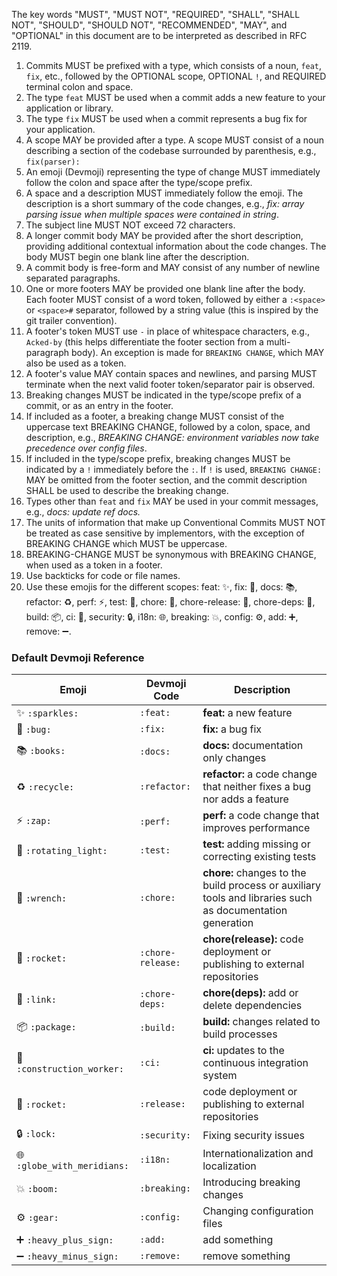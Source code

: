 The key words "MUST", "MUST NOT", "REQUIRED", "SHALL", "SHALL NOT", "SHOULD", "SHOULD NOT", "RECOMMENDED", "MAY", and "OPTIONAL" in this document are to be interpreted as described in RFC 2119.

1. Commits MUST be prefixed with a type, which consists of a noun, `feat`, `fix`, etc., followed
   by the OPTIONAL scope, OPTIONAL `!`, and REQUIRED terminal colon and space.
1. The type `feat` MUST be used when a commit adds a new feature to your application or library.
1. The type `fix` MUST be used when a commit represents a bug fix for your application.
1. A scope MAY be provided after a type. A scope MUST consist of a noun describing a
   section of the codebase surrounded by parenthesis, e.g., `fix(parser):`
1. An emoji (Devmoji) representing the type of change MUST immediately follow the colon and space after the type/scope prefix.
1. A space and a description MUST immediately follow the emoji.
   The description is a short summary of the code changes, e.g., _fix: array parsing issue when multiple spaces were contained in string_.
1. The subject line MUST NOT exceed 72 characters.
1. A longer commit body MAY be provided after the short description, providing additional contextual information about the code changes. The body MUST begin one blank line after the description.
1. A commit body is free-form and MAY consist of any number of newline separated paragraphs.
1. One or more footers MAY be provided one blank line after the body. Each footer MUST consist of
   a word token, followed by either a `:<space>` or `<space>#` separator, followed by a string value (this is inspired by the
   git trailer convention).
1. A footer's token MUST use `-` in place of whitespace characters, e.g., `Acked-by` (this helps differentiate
   the footer section from a multi-paragraph body). An exception is made for `BREAKING CHANGE`, which MAY also be used as a token.
1. A footer's value MAY contain spaces and newlines, and parsing MUST terminate when the next valid footer
   token/separator pair is observed.
1. Breaking changes MUST be indicated in the type/scope prefix of a commit, or as an entry in the
   footer.
1. If included as a footer, a breaking change MUST consist of the uppercase text BREAKING CHANGE, followed by a colon, space, and description, e.g.,
   _BREAKING CHANGE: environment variables now take precedence over config files_.
1. If included in the type/scope prefix, breaking changes MUST be indicated by a
   `!` immediately before the `:`. If `!` is used, `BREAKING CHANGE:` MAY be omitted from the footer section,
   and the commit description SHALL be used to describe the breaking change.
1. Types other than `feat` and `fix` MAY be used in your commit messages, e.g., _docs: update ref docs._
1. The units of information that make up Conventional Commits MUST NOT be treated as case sensitive by implementors, with the exception of BREAKING CHANGE which MUST be uppercase.
1. BREAKING-CHANGE MUST be synonymous with BREAKING CHANGE, when used as a token in a footer.
1. Use backticks for code or file names.
1. Use these emojis for the different scopes: feat: ✨, fix: 🐛, docs: 📚, refactor: ♻️, perf: ⚡, test: 🚨, chore: 🔧, chore-release: 🚀, chore-deps: 🔗, build: 📦, ci: 👷, security: 🔒, i18n: 🌐, breaking: 💥, config: ⚙️, add: ➕, remove: ➖.

### Default Devmoji Reference

| Emoji                       | Devmoji Code      | Description                                                                                               |
| --------------------------- | ----------------- | --------------------------------------------------------------------------------------------------------- |
| ✨ `:sparkles:`             | `:feat:`          | **feat:** a new feature                                                                                   |
| 🐛 `:bug:`                  | `:fix:`           | **fix:** a bug fix                                                                                        |
| 📚 `:books:`                | `:docs:`          | **docs:** documentation only changes                                                                      |
| ♻️ `:recycle:`              | `:refactor:`      | **refactor:** a code change that neither fixes a bug nor adds a feature                                   |
| ⚡ `:zap:`                  | `:perf:`          | **perf:** a code change that improves performance                                                         |
| 🚨 `:rotating_light:`       | `:test:`          | **test:** adding missing or correcting existing tests                                                     |
| 🔧 `:wrench:`               | `:chore:`         | **chore:** changes to the build process or auxiliary tools and libraries such as documentation generation |
| 🚀 `:rocket:`               | `:chore-release:` | **chore(release):** code deployment or publishing to external repositories                                |
| 🔗 `:link:`                 | `:chore-deps:`    | **chore(deps):** add or delete dependencies                                                               |
| 📦 `:package:`              | `:build:`         | **build:** changes related to build processes                                                             |
| 👷 `:construction_worker:`  | `:ci:`            | **ci:** updates to the continuous integration system                                                      |
| 🚀 `:rocket:`               | `:release:`       | code deployment or publishing to external repositories                                                    |
| 🔒 `:lock:`                 | `:security:`      | Fixing security issues                                                                                    |
| 🌐 `:globe_with_meridians:` | `:i18n:`          | Internationalization and localization                                                                     |
| 💥 `:boom:`                 | `:breaking:`      | Introducing breaking changes                                                                              |
| ⚙️ `:gear:`                 | `:config:`        | Changing configuration files                                                                              |
| ➕ `:heavy_plus_sign:`      | `:add:`           | add something                                                                                             |
| ➖ `:heavy_minus_sign:`     | `:remove:`        | remove something                                                                                          |
